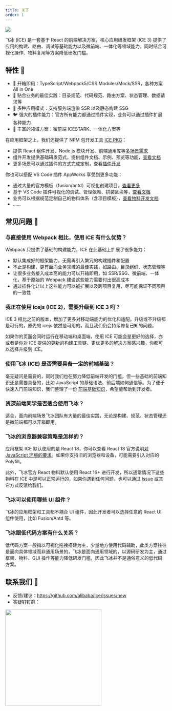 ```yaml
---
title: 关于
order: 1
---
```


![](https://gw.alicdn.com/tfs/TB1vBRYaVOWBuNjy0FiXXXFxVXa-2558-1306.jpg)

飞冰 (ICE) 是一套基于 React 的前端解决方案，核心应用研发框架 (ICE 3) 提供了应用的构建、路由、调试等基础能力以及微前端、一体化等领域能力，同时结合可视化操作、物料复用等方案降低研发门槛。

## 特性 🎉
- 🐒 开箱即用：TypeScript/Webpack5/CSS Modules/Mock/SSR，各种方案 All in One
- 🦊 贴合业务的最佳实践：目录规范、代码规范、路由方案、状态管理、数据请求等
- 🐯 多种应用模式：支持服务端渲染 SSR 以及静态构建 SSG
- 🐦 强大的插件能力：官方所有能力都通过插件实现，业务可以通过插件扩展各种能力
- 🐘 丰富的领域方案：微前端 ICESTARK、一体化方案等

在应用框架之上，我们还提供了 NPM 包开发工具 [ICE PKG](https://pkg.ice.work)：

- 提供 React 组件开发、Node.js 模块开发、前端通用库等[多场景需求](https://pkg.ice.work/scenarios/component)
- 组件开发提供基础研发范式，提供组件文档、示例、预览等功能，[查看文档](https://pkg.ice.work/guide/preview)
- 更多场景可以通过插件的方式完成定制，查看[插件开发](https://pkg.ice.work/reference/plugins-development)

你也可以搭配 VS Code 插件 AppWorks 享受到更多功能：

- 通过大量的官方模板（fusion/antd）可视化创建项目，[查看更多](https://appworks.site/materialCenter/react.html)
- 基于 VS Code 插件可视化的调试、管理依赖、拼装区块等，[查看文档](https://appworks.site)
- 业务可以根据规范定制自己的物料体系（含项目模板），[查看物料开发文档](https://appworks.site/materials/about.html)
- ……

## 常见问题 📝

### 与直接使用 Webpack 相比，使用 ICE 有什么优势？

Webpack 只提供了基础的构建能力，ICE 在此基础上扩展了很多能力：

- 默认集成好的框架能力，无需再引入繁冗的构建插件和配置
- 不止是构建，更有面向业务领域的最佳实践，如路由、目录组织、状态管理等
- 让很多业务接入成本高的能力可以开箱即用，如 SSR/SSG、微前端、一体化，基于原始的 Webpack 建设这些能力需要付出很高成本
- 通过插件化让以上这些能力可以被扩展以及跨项目复用，尽可能保证不同项目的一致性

### 我正在使用 icejs (ICE 2)，需要升级到 ICE 3 吗？

ICE 3 相比之前的版本，增加了更多对移动端能力的优化和适配。升级或不升级都是可行的，原先的 icejs 依然是可用的，而且我们仍会持续修复已知的问题。

如果你的页面会同时运行在移动端和桌面端，使用 ICE 可能会是更好的选择，亦或者是你对 ICE 提供的更新的构建工具链、更优更多的解决方案感兴趣，你都可以选择升级到 ICE。

### 使用飞冰 (ICE) 是否需要具备一定的前端基础？

毫无疑问是需要的，同时我们也在努力降低前端开发的门槛，但一些基础的前端知识还是需要具备的，比如 JavaScript 的基础语法、前后端如何通信等。为了便于快速入门前端知识，我们整理了一份 [前端基础知识](https://ice.work/docs/resource/front-basic)，希望能帮助到开发者。

### 资深前端同学是否适合使用飞冰？
适合，面向前端场景飞冰团队有大量的最佳实践，无论是构建、规范、状态管理还是微前端都可以开箱即用。

### 飞冰的浏览器兼容策略是怎样的？

应用框架 ICE 默认使用的是 React 18，你可以查看 React 18 官方说明[对 JavaScript 环境的要求](https://zh-hans.reactjs.org/docs/javascript-environment-requirements.html)。如果你支持旧的浏览器和设备，可能需要引入对应的 Polyfill。

此外，飞冰官方 React 物料默认使用 React 16+ 进行开发，所以通常情况下这些物料在 ICE 中是可以正常运行的，如果你遇到任何问题，也可以通过 [Issue](https://github.com/alibaba/ice/issues) 或其它方式反馈给我们。

### 飞冰可以使用哪些 UI 组件？

飞冰的应用框架和工具都不耦合 UI 组件，因此开发者可以选择任意的 React UI 组件使用，比如 Fusion/Antd 等。

### 飞冰跟低代码方案有什么关系？

低代码方案一般指以可视化拖拽搭建为主，少量地方使用代码辅助，此类方案往往是面向具体领域而非通用场景的，飞冰是面向通用领域的，以源码研发为主，通过框架、物料、GUI 操作等能力降低研发门槛，因此飞冰并不是通俗意义的低代码方案。

## 联系我们 🧼

- 反馈/建议：https://github.com/alibaba/ice/issues/new
- 答疑钉钉群：

<img src="https://ice.alicdn.com/assets/images/qrcode.png" width="300px" align="left"/>
